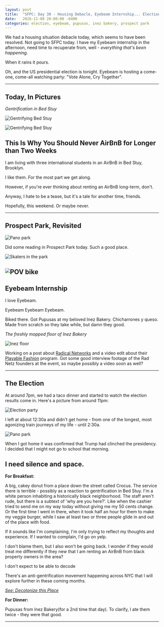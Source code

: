 ```yaml
---
layout: post
title:  "SFPC: Day 30 - Housing Debacle, Eyebeam Internship... Election Night"
date:   2016-11-08 20:00:00 -0400
categories: election, eyebeam, pupusas, inez bakery, prospect park
---
```


We had a housing situation debacle today, which seems to have been resolved. Not going to SFPC today. I have my Eyebeam internship in the afternoon, need time to recuperate from, well - *everything that's been happening*.

When it rains it pours.

Oh, and the US presidential election is tonight. Eyebeam is hosting a come-one, come-all watching party: "Vote Alone, Cry Together".

-----

<h2>Today, In Pictures</h2>

*Gentrification in Bed Stuy*

![Gentrifying Bed Stuy](/images/IMG_5479.jpg)

![Gentrifying Bed Stuy](/images/IMG_5481.jpg)

<h2>This Is Why You Should Never AirBnB for Longer than Two Weeks</h2>

I am living with three international students in an AirBnB in Bed Stuy, Brooklyn.

I like them. For the most part we get along.

However, if you're ever thinking about renting an AirBnB long-term, don't.

Anyway, I hate to be a tease, but it's a tale for another time, friends.

Hopefully, this weekend. Or maybe never.

-----

<h2>Prospect Park, Revisited</h2>

![Pano park](/images/IMG_5485.jpg)

Did some reading in Prospect Park today. Such a good place.

![Skaters in the park](/images/IMG_5484.gif)

![POV bike](/images/IMG_5486.gif)
-----

<h2>Eyebeam Internship</h2>

I love Eyebeam.

Eyebeam Eyebeam Eyebeam.

Biked there. Got Pupusas at my beloved Inez Bakery. Chicharrones y queso. Made from scratch so they take while,  but damn they good.

*The freshly mopped floor of Inez Bakery*

![Inez floor](/images/IMG_5487.jpg)

Working on a post about [Radical Networks](www.radicalnetworks.org) and a video edit about their [Playable Fashion]() program. Got some good interview footage of the Rad Netz founders at the event, so maybe possibly a video soon as well?

-----

<h2>The Election</h2>

At around 7pm, we had a taco dinner and started to watch the election results come in. Here's a picture from around 11pm:

![Election party](/images/IMG_5489.jpg)

I left at about 12:30a and didn't get home - from one of the longest, most agonizing train journeys of my life - until 2:30a.

![Pano park](/images/IMG_5491.jpg)

When I got home it was confirmed that Trump had clinched the presidency. I decided that I might not go to school that morning.

I need silence and space.
-----

**For Breakfast:**

A big, cakey donut from a place down the street called Crocus. The service there is terrible - possibly as a reaction to gentrification in Bed Stuy. I'm a white person inhabiting a historically black neighborhood. The staff aren't rude, but there is a subtext of 'why are you here?'. Like when the cashier tried to send me on my way today without giving me my 50 cents change. Or the first time I went in there, when it took half an hour for them to make my veggie burger, while I saw at least two or three people glide in and out of the place with food.

If it sounds like I'm complaining, I'm only trying to reflect my thoughts and experience. If I wanted to complain, I'd go on yelp.

I don't blame them, but I also won't be going back. I wonder if they would treat me differently if they new that I am renting an AirBnB from black property owners in the area?

I don't expect to be able to decode

There's an anti-gentrification movement happening across NYC that I will explore further in these coming months.

[*See: Decolonize this Place*](http://decolonizethisplace.org/)

**For Dinner:**

Pupusas from Inez Bakery(for a 2nd time that day). To clarify, I ate them twice - they were that good.

-----
